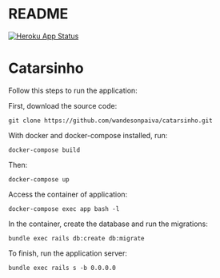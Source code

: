 # README
[![Heroku App Status](http://heroku-shields.herokuapp.com/wp-catarsinho)](https://vast-inlet-28343.herokuapp.com)

# Catarsinho

Follow this steps to run the application: 

First, download the source code:

`git clone https://github.com/wandesonpaiva/catarsinho.git`

With docker and docker-compose installed, run:

`docker-compose build`

Then:

`docker-compose up`

Access the container of application:

`docker-compose exec app bash -l`

In the container, create the database and run the migrations:

`bundle exec rails db:create db:migrate`

To finish, run the application server:

`bundle exec rails s -b 0.0.0.0`